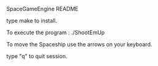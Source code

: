 SpaceGameEngine README

type make to install.

To execute the program : ./ShootEmUp

To move the Spaceship use the arrows on your keyboard.

type "q" to quit session.
